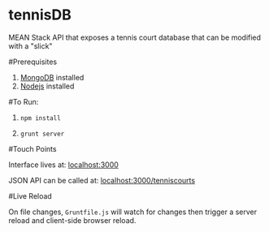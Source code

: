 # tennisDB
MEAN Stack API that exposes a tennis court database that can be modified with a "slick" 

#Prerequisites 
1. [MongoDB](https://www.mongodb.org/downloads?_ga=1.159869885.1424224287.1453835456#production) installed
2. [Nodejs](https://nodejs.org/en/download/) installed

#To Run:

1. `npm install`

2. `grunt server`

#Touch Points

Interface lives at: [localhost:3000](localhost:3000)

JSON API can be called at: [localhost:3000/tenniscourts](localhost:3000/tenniscourts)

#Live Reload

On file changes, `Gruntfile.js` will watch for changes then trigger a server reload and client-side browser reload.


